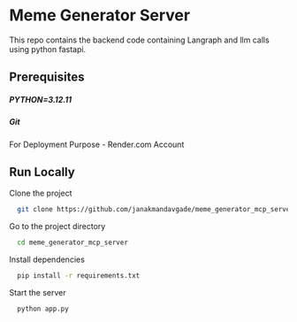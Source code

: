 
# Meme Generator Server

This repo contains the backend code containing Langraph and llm calls using python fastapi.


 

## Prerequisites

##### PYTHON=3.12.11
##### Git

For Deployment Purpose - Render.com Account
## Run Locally

Clone the project

```bash
  git clone https://github.com/janakmandavgade/meme_generator_mcp_server.git
```

Go to the project directory

```bash
  cd meme_generator_mcp_server
```

Install dependencies

```bash
  pip install -r requirements.txt
```

Start the server

```bash
  python app.py
```

